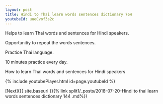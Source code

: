 ```yaml
---
layout: post
title: Hindi to Thai learn words sentences dictionary 764 
youtubeId: uueCvof3s2c
---
```

 
 
Helps to learn Thai words and sentences for Hindi speakers.

Opportunitiy to repeat the words sentences. 

Practice Thai language. 
 
10 minutes practice every day. 
 
How to learn Thai words and sentences for Hindi speakers 
 
{% include youtubePlayer.html id=page.youtubeId %}
 
 
[Next]({{ site.baseurl }}{% link  split1/_posts/2018-07-20-Hindi to thai learn words sentences dictionary 144 .md%})
 
